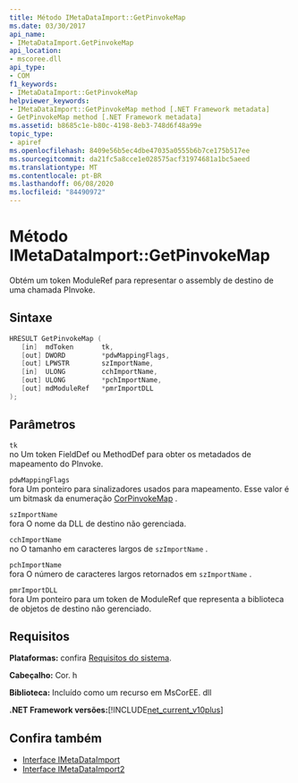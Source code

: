 ```yaml
---
title: Método IMetaDataImport::GetPinvokeMap
ms.date: 03/30/2017
api_name:
- IMetaDataImport.GetPinvokeMap
api_location:
- mscoree.dll
api_type:
- COM
f1_keywords:
- IMetaDataImport::GetPinvokeMap
helpviewer_keywords:
- IMetaDataImport::GetPinvokeMap method [.NET Framework metadata]
- GetPinvokeMap method [.NET Framework metadata]
ms.assetid: b8685c1e-b80c-4198-8eb3-748d6f48a99e
topic_type:
- apiref
ms.openlocfilehash: 8409e56b5ec4dbe47035a0555b6b7ce175b517ee
ms.sourcegitcommit: da21fc5a8cce1e028575acf31974681a1bc5aeed
ms.translationtype: MT
ms.contentlocale: pt-BR
ms.lasthandoff: 06/08/2020
ms.locfileid: "84490972"
---
```

# <a name="imetadataimportgetpinvokemap-method"></a>Método IMetaDataImport::GetPinvokeMap
Obtém um token ModuleRef para representar o assembly de destino de uma chamada PInvoke.  
  
## <a name="syntax"></a>Sintaxe  
  
```cpp  
HRESULT GetPinvokeMap (  
   [in]  mdToken       tk,  
   [out] DWORD         *pdwMappingFlags,  
   [out] LPWSTR        szImportName,  
   [in]  ULONG         cchImportName,  
   [out] ULONG         *pchImportName,  
   [out] mdModuleRef   *pmrImportDLL  
);  
```  
  
## <a name="parameters"></a>Parâmetros  
 `tk`  
 no Um token FieldDef ou MethodDef para obter os metadados de mapeamento do PInvoke.  
  
 `pdwMappingFlags`  
 fora Um ponteiro para sinalizadores usados para mapeamento. Esse valor é um bitmask da enumeração [CorPinvokeMap](corpinvokemap-enumeration.md) .  
  
 `szImportName`  
 fora O nome da DLL de destino não gerenciada.  
  
 `cchImportName`  
 no O tamanho em caracteres largos de `szImportName` .  
  
 `pchImportName`  
 fora O número de caracteres largos retornados em `szImportName` .  
  
 `pmrImportDLL`  
 fora Um ponteiro para um token de ModuleRef que representa a biblioteca de objetos de destino não gerenciado.  
  
## <a name="requirements"></a>Requisitos  
 **Plataformas:** confira [Requisitos do sistema](../../get-started/system-requirements.md).  
  
 **Cabeçalho:** Cor. h  
  
 **Biblioteca:** Incluído como um recurso em MsCorEE. dll  
  
 **.NET Framework versões:**[!INCLUDE[net_current_v10plus](../../../../includes/net-current-v10plus-md.md)]  
  
## <a name="see-also"></a>Confira também

- [Interface IMetaDataImport](imetadataimport-interface.md)
- [Interface IMetaDataImport2](imetadataimport2-interface.md)
